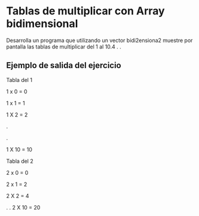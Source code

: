 # Tablas de multiplicar con Array bidimensional

Desarrolla un programa que utilizando un vector bidi2ensiona2 muestre por pantalla las tablas de multiplicar del 1 al 10.4
.
.

## Ejemplo de salida del ejercicio

Tabla del 1

1 x 0 = 0

1 x 1 = 1

1 X 2 = 2

.

.

1 X 10 = 10

Tabla del 2

2 x 0 = 0

2 x 1 = 2

2 X 2 = 4

.
.
2 X 10 = 20


